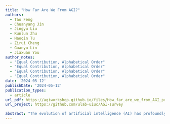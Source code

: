 ```yaml
---
title: "How Far Are We From AGI?"
authors:
  - Tao Feng
  - Chuanyang Jin
  - Jingyu Liu
  - Kunlun Zhu
  - Haoqin Tu
  - Zirui Cheng
  - Guanyu Lin
  - Jiaxuan You
author_notes:
  - "Equal Contribution, Alphabetical Order"
  - "Equal Contribution, Alphabetical Order"
  - "Equal Contribution, Alphabetical Order"
  - "Equal Contribution, Alphabetical Order"
date: '2024-05-12'
publishDate: '2024-05-12'
publication_types:
  - article
url_pdf: https://agiworkshop.github.io/files/How_far_are_we_from_AGI_preprint.pdf
url_project: https://github.com/ulab-uiuc/AGI-survey

abstract: "The evolution of artificial intelligence (AI) has profoundly impacted human society, driving significant advancements in multiple sectors. Yet, the escalating demands on AI have highlighted the limitations of AI’s current offerings, catalyzing a movement towards Artificial General Intelligence (AGI). AGI, distinguished by its ability to execute diverse realworld tasks with efficiency and effectiveness comparable to human intelligence, reflects a paramount milestone in AI evolution. While existing works have summarized specific recent advancements of AI, they lack a comprehensive discussion of AGI’s definitions, goals, and developmental trajectories. Different from existing survey papers, this paper delves into the pivotal questions of our proximity to AGI and the strategies necessary for its realization through extensive surveys, discussions, and original perspectives. We start by articulating the requisite capability frameworks for AGI, integrating the internal, interface, and system dimensions. As the realization of AGI requires more advanced capabilities and adherence to stringent constraints, we further discuss necessary AGI alignment technologies to harmonize these factors. Notably, we emphasize the importance of approaching AGI responsibly by first defining the key levels of AGI progression, followed by the evaluation framework that situates the status-quo, and finally giving our roadmap of how to reach the pinnacle of AGI. Moreover, to give tangible insights into the ubiquitous impact of the integration of AI, we outline existing challenges and potential pathways toward AGI in multiple domains. In sum, serving as a pioneering exploration into the current state and future trajectory of AGI, this paper aims to foster a collective comprehension and catalyze broader public discussions among researchers and practitioners on AGI. "
---
```

